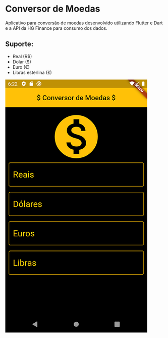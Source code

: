 # Conversor de Moedas

Aplicativo para conversão de moedas desenvolvido utilizando Flutter e Dart e a API da HG Finance para consumo dos dados.

## Suporte:
- Real (R$)
- Dolar ($)
- Euro (€)
- Libras esterlina (£)

![Screenshot](https://github.com/nilerbarcelos/Flutter-Conversor-de-Moedas/blob/master/Screenshot_1588013847.png)

